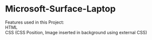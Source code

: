 # Microsoft-Surface-Laptop
Features used in this Project: <br>
HTML <br> 
CSS (CSS Position, Image inserted in background using external CSS)

